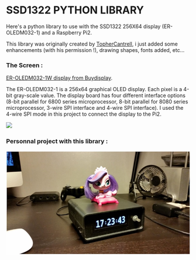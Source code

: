 # SSD1322 PYTHON LIBRARY

Here's a python library to use with the SSD1322 256X64 display (ER-OLEDM032-1) and a Raspberry Pi2.

This library was originally created by [TopherCantrell](https://github.com/topherCantrell/ER-OLEDM032-1), i just added some enhancements (with his permission !), drawing shapes, fonts added, etc...

### The Screen :

[ER-OLEDM032-1W display from Buydisplay](http://www.buydisplay.com/default/serial-oled-module-price-3-2-inch-display-256x64-screens-white-on-black).

The ER-OLEDM032-1 is a 256x64 graphical OLED display. Each pixel is a 4-bit gray-scale value. The display board has four different interface options (8-bit parallel for 6800 series microprocessor, 8-bit parallel for 8080 series microprocessor, 3-wire SPI interface and 4-wire SPI interface). I used the 4-wire SPI mode in this project to connect the display to the Pi2.

![](https://github.com/ScoobieSnax/SSD1322-Pi-Clock/blob/master/OLEDM032%20connect.jpg?raw=true)

### Personnal project with this library :

![](https://github.com/ScoobieSnax/SSD1322-256X64-PYTHON-LIBRARY/blob/master/Finished%20project.jpg)
